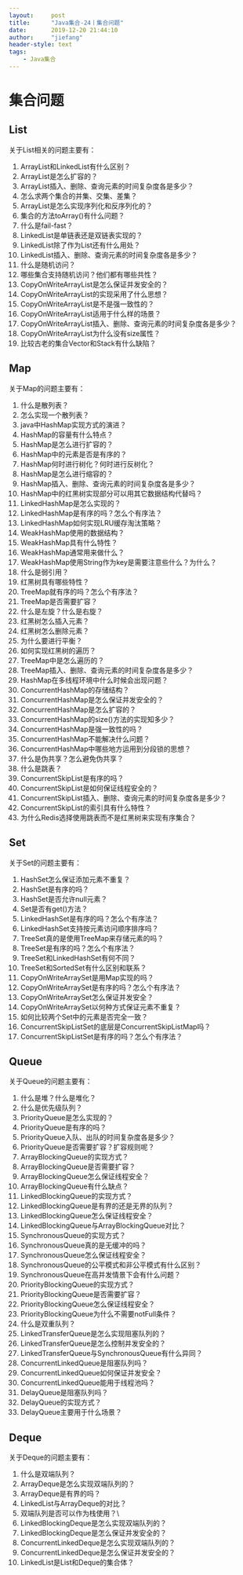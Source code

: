 ```yaml
---
layout:     post
title:      "Java集合-24丨集合问题"
date:       2019-12-20 21:44:10
author:     "jiefang"
header-style: text
tags:
    - Java集合
---
```

# 集合问题

## List
关于List相关的问题主要有：
1. ArrayList和LinkedList有什么区别？
2. ArrayList是怎么扩容的？
3. ArrayList插入、删除、查询元素的时间复杂度各是多少？
4. 怎么求两个集合的并集、交集、差集？
5. ArrayList是怎么实现序列化和反序列化的？
6. 集合的方法toArray()有什么问题？
7. 什么是fail-fast？
8. LinkedList是单链表还是双链表实现的？
9. LinkedList除了作为List还有什么用处？
10. LinkedList插入、删除、查询元素的时间复杂度各是多少？
11. 什么是随机访问？
12. 哪些集合支持随机访问？他们都有哪些共性？
13. CopyOnWriteArrayList是怎么保证并发安全的？
14. CopyOnWriteArrayList的实现采用了什么思想？
15. CopyOnWriteArrayList是不是强一致性的？
16. CopyOnWriteArrayList适用于什么样的场景？
17. CopyOnWriteArrayList插入、删除、查询元素的时间复杂度各是多少？
18. CopyOnWriteArrayList为什么没有size属性？
19. 比较古老的集合Vector和Stack有什么缺陷？

## Map
关于Map的问题主要有：
1. 什么是散列表？
2. 怎么实现一个散列表？
3. java中HashMap实现方式的演进？
4. HashMap的容量有什么特点？
5. HashMap是怎么进行扩容的？
6. HashMap中的元素是否是有序的？
7. HashMap何时进行树化？何时进行反树化？
8. HashMap是怎么进行缩容的？
9. HashMap插入、删除、查询元素的时间复杂度各是多少？
10. HashMap中的红黑树实现部分可以用其它数据结构代替吗？
11. LinkedHashMap是怎么实现的？
12. LinkedHashMap是有序的吗？怎么个有序法？
13. LinkedHashMap如何实现LRU缓存淘汰策略？
14. WeakHashMap使用的数据结构？
15. WeakHashMap具有什么特性？
16. WeakHashMap通常用来做什么？
17. WeakHashMap使用String作为key是需要注意些什么？为什么？
18. 什么是弱引用？
19. 红黑树具有哪些特性？
20. TreeMap就有序的吗？怎么个有序法？
21. TreeMap是否需要扩容？
22. 什么是左旋？什么是右旋？
23. 红黑树怎么插入元素？
24. 红黑树怎么删除元素？
25. 为什么要进行平衡？
26. 如何实现红黑树的遍历？
27. TreeMap中是怎么遍历的？
28. TreeMap插入、删除、查询元素的时间复杂度各是多少？
29. HashMap在多线程环境中什么时候会出现问题？
30. ConcurrentHashMap的存储结构？
31. ConcurrentHashMap是怎么保证并发安全的？
32. ConcurrentHashMap是怎么扩容的？
33. ConcurrentHashMap的size()方法的实现知多少？
34. ConcurrentHashMap是强一致性的吗？
35. ConcurrentHashMap不能解决什么问题？
36. ConcurrentHashMap中哪些地方运用到分段锁的思想？
37. 什么是伪共享？怎么避免伪共享？
38. 什么是跳表？
39. ConcurrentSkipList是有序的吗？
40. ConcurrentSkipList是如何保证线程安全的？
41. ConcurrentSkipList插入、删除、查询元素的时间复杂度各是多少？
42. ConcurrentSkipList的索引具有什么特性？
43. 为什么Redis选择使用跳表而不是红黑树来实现有序集合？

## Set
关于Set的问题主要有：
1. HashSet怎么保证添加元素不重复？
2. HashSet是有序的吗？
3. HashSet是否允许null元素？
4. Set是否有get()方法？
5. LinkedHashSet是有序的吗？怎么个有序法？
6. LinkedHashSet支持按元素访问顺序排序吗？
7. TreeSet真的是使用TreeMap来存储元素的吗？
8. TreeSet是有序的吗？怎么个有序法？
9. TreeSet和LinkedHashSet有何不同？
10. TreeSet和SortedSet有什么区别和联系？
11. CopyOnWriteArraySet是用Map实现的吗？
12. CopyOnWriteArraySet是有序的吗？怎么个有序法？
13. CopyOnWriteArraySet怎么保证并发安全？
14. CopyOnWriteArraySet以何种方式保证元素不重复？
15. 如何比较两个Set中的元素是否完全一致？
16. ConcurrentSkipListSet的底层是ConcurrentSkipListMap吗？
17. ConcurrentSkipListSet是有序的吗？怎么个有序法？

## Queue
关于Queue的问题主要有：
1. 什么是堆？什么是堆化？
2. 什么是优先级队列？
3. PriorityQueue是怎么实现的？
4. PriorityQueue是有序的吗？
5. PriorityQueue入队、出队的时间复杂度各是多少？
6. PriorityQueue是否需要扩容？扩容规则呢？
7. ArrayBlockingQueue的实现方式？
8. ArrayBlockingQueue是否需要扩容？
9. ArrayBlockingQueue怎么保证线程安全？
10. ArrayBlockingQueue有什么缺点？
11. LinkedBlockingQueue的实现方式？
12. LinkedBlockingQueue是有界的还是无界的队列？
13. LinkedBlockingQueue怎么保证线程安全？
14. LinkedBlockingQueue与ArrayBlockingQueue对比？
15. SynchronousQueue的实现方式？
16. SynchronousQueue真的是无缓冲的吗？
17. SynchronousQueue怎么保证线程安全？
18. SynchronousQueue的公平模式和非公平模式有什么区别？
19. SynchronousQueue在高并发情景下会有什么问题？
20. PriorityBlockingQueue的实现方式？
21. PriorityBlockingQueue是否需要扩容？
22. PriorityBlockingQueue怎么保证线程安全？
23. PriorityBlockingQueue为什么不需要notFull条件？
24. 什么是双重队列？
25. LinkedTransferQueue是怎么实现阻塞队列的？
26. LinkedTransferQueue是怎么控制并发安全的？
27. LinkedTransferQueue与SynchronousQueue有什么异同？
28. ConcurrentLinkedQueue是阻塞队列吗？
29. ConcurrentLinkedQueue如何保证并发安全？
30. ConcurrentLinkedQueue能用于线程池吗？
31. DelayQueue是阻塞队列吗？
32. DelayQueue的实现方式？
33. DelayQueue主要用于什么场景？

## Deque
关于Deque的问题主要有：
1. 什么是双端队列？
2. ArrayDeque是怎么实现双端队列的？
3. ArrayDeque是有界的吗？
4. LinkedList与ArrayDeque的对比？
5. 双端队列是否可以作为栈使用？\
6. LinkedBlockingDeque是怎么实现双端队列的？
7. LinkedBlockingDeque是怎么保证并发安全的？
8. ConcurrentLinkedDeque是怎么实现双端队列的？
9. ConcurrentLinkedDeque是怎么保证并发安全的？
10. LinkedList是List和Deque的集合体？